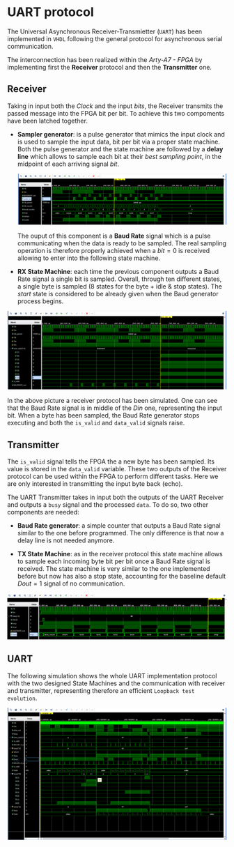 # UART protocol

The Universal Asynchronous Receiver-Transmietter (`UART`) has been implemented in `VHDL` following the general protocol for asynchronous serial communication.

The interconnection has been realized within the *Arty-A7 - FPGA* by implementing first the **Receiver** protocol and then the **Transmitter** one.

## Receiver
Taking in input both the *Clock* and the input *bits*, the Receiver transmits the passed message into the FPGA bit per bit. To achieve this two compoments have been latched together. 

* **Sampler generator**: is a pulse generator that mimics the input clock and is used to sample the input data, bit per bit via a proper state machine. Both the pulse generator and the state machine are followed by a **delay line** which allows to sample each bit at their *best sampling point*, in the midpoint of each arriving signal *bit*. 

    ![](./simulations/img/bd_gen_rx.png)

    The ouput of this component is a **Baud Rate** signal which is a pulse communicating when the data is ready to be sampled. The real sampling operation is therefore properly achieved when a $bit = 0$ is received allowing to enter into the following state machine.  

* **RX State Machine**: each time the previous component outputs a Baud Rate signal a single bit is sampled. Overall, through ten different states, a single byte is sampled (8 states for the byte + idle & stop states). The *start* state is considered to be already given when the Baud generator process begins.

![](./simulations/img/rx.png)

In the above picture a receiver protocol has been simulated. One can see that the Baud Rate signal is in middle of the *Din* one, representing the input bit. When a byte has been sampled, the Baud Rate generator stops executing and both the `is_valid` and `data_valid` signals raise.  

## Transmitter
The `is_valid` signal tells the FPGA the a new byte has been sampled. Its value is stored in the `data_valid` variable. These two outputs of the Receiver protocol can be used within the FPGA to perform different tasks. Here we are only interested in transmitting the input byte back (echo).

The UART Transmitter takes in input both the outputs of the UART Receiver and outputs a `busy` signal and the processed `data`. To do so, two other components are needed:

* **Baud Rate generator**: a simple counter that outputs a Baud Rate signal similar to the one before programmed. The only difference is that now a delay line is not needed anymore. 

* **TX State Machine**: as in the receiver protocol this state machine allows to sample each incoming byte bit per bit once a Baud Rate signal is received. The state machine is very similar to the one implemented before but now has also a stop state, accounting for the baseline default $Dout=1$ signal of no communication.

![](./simulations/img/tx.png)

## UART
The following simulation shows the whole UART implementation protocol with the two designed State Machines and the communication with receiver and transmitter, representing therefore an efficient `Loopback test evolution`.

![](./simulations/img/UART_total.png)
